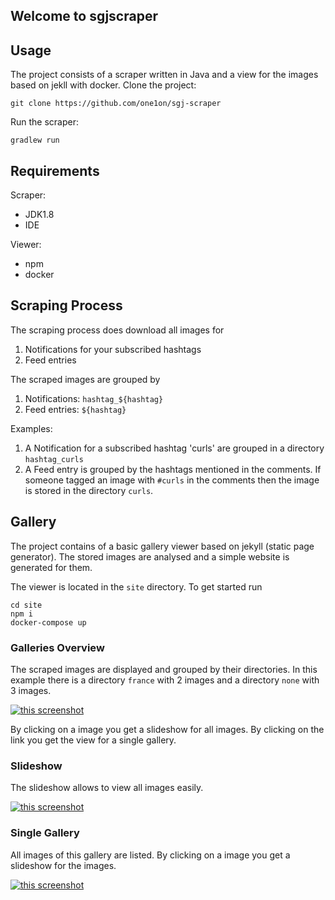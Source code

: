 ## Welcome to sgjscraper

## Usage
The project consists of a scraper written in Java and a view for the images based on jekll with docker.
Clone the project:
```
git clone https://github.com/one1on/sgj-scraper
```
Run the scraper:
```
gradlew run
```

## Requirements
Scraper:
- JDK1.8
- IDE

Viewer:
- npm 
- docker

## Scraping Process
The scraping process does download all images for
1. Notifications for your subscribed hashtags
2. Feed entries

The scraped images are grouped by
1. Notifications: `hashtag_${hashtag}`
2. Feed entries: `${hashtag}`

Examples: 
1. A Notification for a subscribed hashtag 'curls' are grouped in a directory `hashtag_curls`
2. A Feed entry is grouped by the hashtags mentioned in the comments. If someone tagged an image with `#curls` in the comments then the image is stored in the directory `curls`.

## Gallery

The project contains of a basic gallery viewer based on jekyll (static page generator). The stored images are analysed and a simple website is generated for them.

The viewer is located in the `site` directory.
To get started run 
```
cd site
npm i
docker-compose up
```

### Galleries Overview
The scraped images are displayed and grouped by their directories. 
In this example there is a directory `france` with 2 images and a directory `none` with 3 images.

[![this screenshot](/assets/images/1_tn.jpg)](/assets/images/1.PNG)

By clicking on a image you get a slideshow for all images.
By clicking on the link you get the view for a single gallery.

### Slideshow
The slideshow allows to view all images easily.

[![this screenshot](/assets/images/2_tn.jpg)](/assets/images/2.PNG)

### Single Gallery
All images of this gallery are listed.
By clicking on a image you get a slideshow for the images.

[![this screenshot](/assets/images/3_tn.jpg)](/assets/images/3.PNG)


